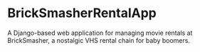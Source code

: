 # BrickSmasherRentalApp
A Django-based web application for managing movie rentals at BrickSmasher, a nostalgic VHS rental chain for baby boomers.
